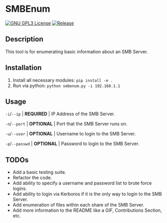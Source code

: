 # SMBEnum

[![GNU GPL3 License](https://img.shields.io/badge/License-GNU_GPL3-brightgreen)](https://www.gnu.org/licenses/gpl-3.0.en.html)
[![Release](https://img.shields.io/badge/Release-v0.1.0-blue)](https://github.com/Swangeon/smbenum/releases/tag/v0.1.0)

## Description

This tool is for enumerating basic information about an SMB Server.

## Installation

1. Install all necessary modules: `pip install -e .`
2. Run via python: `python smbenum.py -i 192.168.1.1`

## Usage

`-i`/`--ip`     | **REQUIRED** | IP Address of the SMB Server.

`-n`/`--port`   | **OPTIONAL** | Port that the SMB Server runs on.

`-u`/`--user`   | **OPTIONAL** | Username to login to the SMB Server.

`-p`/`--passwd` | **OPTIONAL** | Password to login to the SMB Server.

## TODOs

- Add a basic testing suite.
- Refactor the code.
- Add ability to specify a username and password list to brute force logins.
- Add ability to login via Kerboros if it is the only way to login to the SMB Server.
- Add enumeration of files within each share of the SMB Server.
- Add more information to the README like a GIF, Contributions Section, etc.
